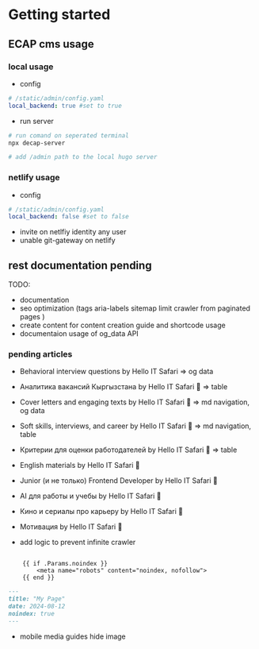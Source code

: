 # Getting started

## ECAP cms usage

### local usage

- config

```yaml
# /static/admin/config.yaml
local_backend: true #set to true
```

- run server

```bash
# run comand on seperated terminal
npx decap-server

# add /admin path to the local hugo server
```

### netlify usage

- config

```yaml
# /static/admin/config.yaml
local_backend: false #set to false
```

- invite on netlfiy identity any user
- unable git-gateway on netlify

## rest documentation pending

TODO:

- documentation
- seo optimization (tags aria-labels sitemap limit crawler from paginated pages )
- create content for content creation guide and shortcode usage
- documentaion usage of og_data API

### pending articles

- Behavioral interview questions by Hello IT Safari => og data
- Аналитика вакансий Кыргызстана by Hello IT Safari 🦖 => table
- Cover letters and engaging texts by Hello IT Safari 🦖 => md navigation, og data
- Soft skills, interviews, and career by Hello IT Safari 🦖 => md navigation, table
- Критерии для оценки работодателей by Hello IT Safari 🦖 => table
- English materials by Hello IT Safari 🦖
- Junior (и не только) Frontend Developer by Hello IT Safari 🦖
- AI для работы и учебы by Hello IT Safari 🦖
- Кино и сериалы про карьеру by Hello IT Safari 🦖
- Мотивация by Hello IT Safari 🦖

- add logic to prevent infinite crawler

```hugo

    {{ if .Params.noindex }}
        <meta name="robots" content="noindex, nofollow">
    {{ end }}

```

```md
---
title: "My Page"
date: 2024-08-12
noindex: true
---

```

- mobile media guides hide image
